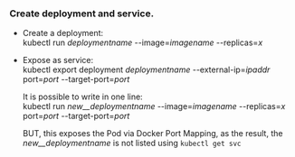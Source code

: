 
### Create deployment and service.

* Create a deployment:  
  kubectl run _deploymentname_ --image=_imagename_ --replicas=_x_
* Expose as service:  
  kubectl export deployment _deploymentname_ --external-ip=_ipaddr_ port=_port_ --target-port=_port_
  
  It is possible to write in one line:  
  kubectl run _new__deploymentname_ --image=_imagename_ --replicas=_x_ port=_port_ --target-port=_port_

  BUT, this exposes the Pod via Docker Port Mapping, as the result, the _new__deploymentname_  is not listed using `kubectl get svc`